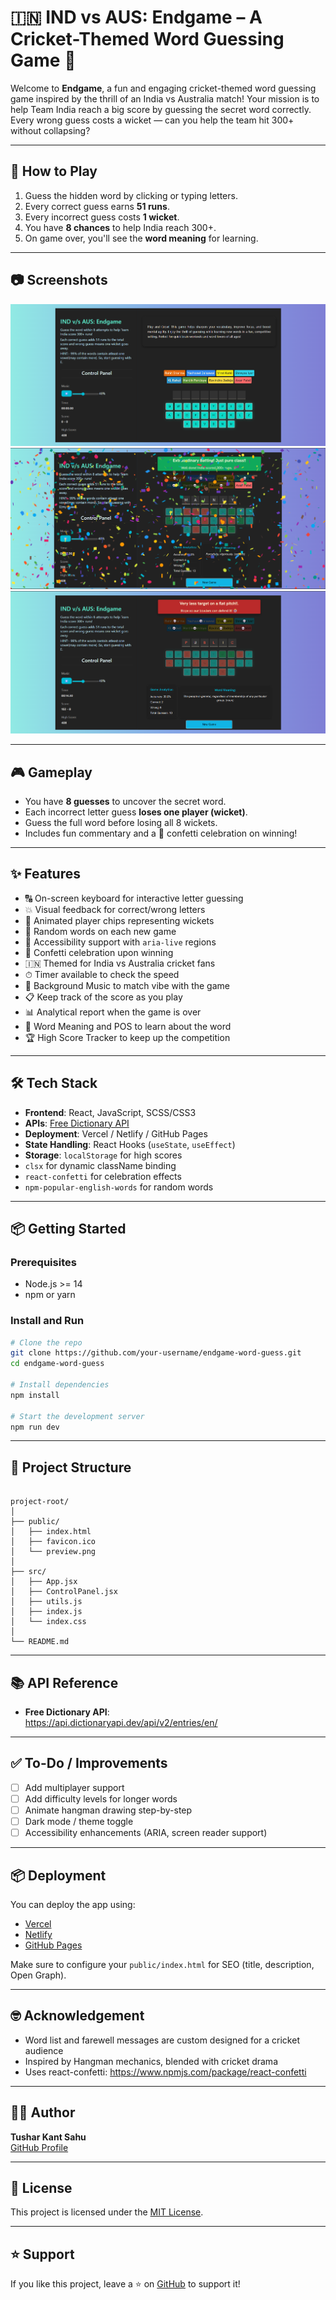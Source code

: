 # 🇮🇳 IND vs AUS: Endgame – A Cricket-Themed Word Guessing Game 🏏

Welcome to **Endgame**, a fun and engaging cricket-themed word guessing game inspired by the thrill of an India vs Australia match! Your mission is to help Team India reach a big score by guessing the secret word correctly. Every wrong guess costs a wicket — can you help the team hit 300+ without collapsing?

---

## 🧠 How to Play

1. Guess the hidden word by clicking or typing letters.  
2. Every correct guess earns **51 runs**.  
3. Every incorrect guess costs **1 wicket**.  
4. You have **8 chances** to help India reach 300+.  
5. On game over, you'll see the **word meaning** for learning.

---

## 📷 Screenshots

![screenshot](https://github.com/tush1504/Guess-And-Play/blob/main/public/Screenshot%202025-06-12%20224918.png)
![screenshot](https://github.com/tush1504/Guess-And-Play/blob/main/public/Screenshot%202025-06-12%20230407.png)
![screenshot](https://github.com/tush1504/Guess-And-Play/blob/main/public/Screenshot%202025-06-12%20224858.png)

---

## 🎮 Gameplay

- You have **8 guesses** to uncover the secret word.
- Each incorrect letter guess **loses one player (wicket)**.
- Guess the full word before losing all 8 wickets.
- Includes fun commentary and a 🎉 confetti celebration on winning!

---

## ✨ Features

- 🔠 On-screen keyboard for interactive letter guessing
- 💥 Visual feedback for correct/wrong letters
- 🎨 Animated player chips representing wickets
- 🧠 Random words on each new game
- 🧵 Accessibility support with `aria-live` regions
- 🎊 Confetti celebration upon winning
- 🇮🇳 Themed for India vs Australia cricket fans
- ⏱ Timer available to check the speed
- 🎵 Background Music to match vibe with the game
- 📋 Keep track of the score as you play
- 📊 Analytical report when the game is over
- 📜 Word Meaning and POS to learn about the word
- 🏆 High Score Tracker to keep up the competition

---

## 🛠️ Tech Stack

- **Frontend**: React, JavaScript, SCSS/CSS3  
- **APIs**: [Free Dictionary API](https://dictionaryapi.dev/)  
- **Deployment**: Vercel / Netlify / GitHub Pages  
- **State Handling**: React Hooks (`useState`, `useEffect`)  
- **Storage**: `localStorage` for high scores
- `clsx` for dynamic className binding
- `react-confetti` for celebration effects
- `npm-popular-english-words` for random words

---

## 📦 Getting Started

### Prerequisites

- Node.js >= 14
- npm or yarn

### Install and Run

```bash
# Clone the repo
git clone https://github.com/your-username/endgame-word-guess.git
cd endgame-word-guess

# Install dependencies
npm install

# Start the development server
npm run dev
```
---

## 📁 Project Structure

```plaintext

project-root/
│
├── public/
│   ├── index.html
│   ├── favicon.ico
│   └── preview.png
│
├── src/
│   ├── App.jsx
│   ├── ControlPanel.jsx
│   ├── utils.js
│   ├── index.js
│   └── index.css
│
└── README.md
```
---

## 📚 API Reference

- **Free Dictionary API**:  
  [https://api.dictionaryapi.dev/api/v2/entries/en/<word>](https://dictionaryapi.dev/)

---

## ✅ To-Do / Improvements

- [ ] Add multiplayer support  
- [ ] Add difficulty levels for longer words  
- [ ] Animate hangman drawing step-by-step  
- [ ] Dark mode / theme toggle  
- [ ] Accessibility enhancements (ARIA, screen reader support)

---

## 📦 Deployment

You can deploy the app using:

- [Vercel](https://vercel.com/)
- [Netlify](https://netlify.com/)
- [GitHub Pages](https://pages.github.com/)

Make sure to configure your `public/index.html` for SEO (title, description, Open Graph).

---

## 🤓 Acknowledgement

- Word list and farewell messages are custom designed for a cricket audience
- Inspired by Hangman mechanics, blended with cricket drama
- Uses react-confetti: https://www.npmjs.com/package/react-confetti

---

## 🧑‍💻 Author

**Tushar Kant Sahu**  
[GitHub Profile](https://github.com/tush1504)

---

## 📃 License

This project is licensed under the [MIT License](LICENSE).

---

## ⭐️ Support

If you like this project, leave a ⭐️ on [GitHub](https://github.com/tush1504/Competitive-Tenzies) to support it!






